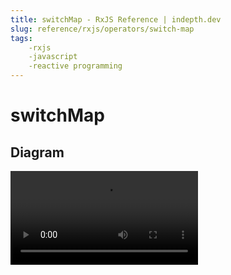 ```yaml
---
title: switchMap - RxJS Reference | indepth.dev
slug: reference/rxjs/operators/switch-map
tags:
    -rxjs 
    -javascript 
    -reactive programming
---
```


# switchMap

## Diagram

<video>
    <source src="https://images.indepth.dev/references/rxjs/switchMap.mp4" type="video/mp4">
</video>
